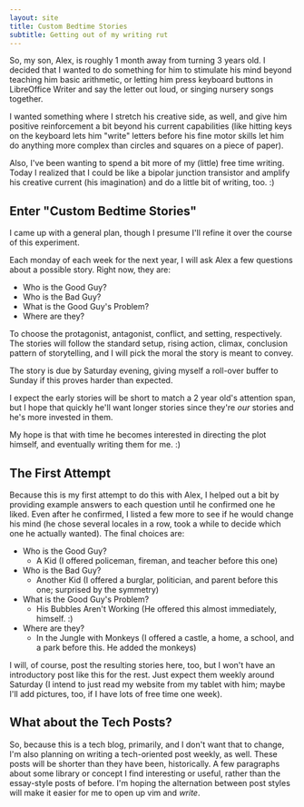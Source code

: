 ```yaml
---
layout: site
title: Custom Bedtime Stories
subtitle: Getting out of my writing rut
---
```

So, my son, Alex, is roughly 1 month away from turning 3 years old. I decided that I wanted to do something for him to stimulate his mind beyond teaching him basic arithmetic, or letting him press keyboard buttons in LibreOffice Writer and say the letter out loud, or singing nursery songs together.

I wanted something where I stretch his creative side, as well, and give him positive reinforcement a bit beyond his current capabilities (like hitting keys on the keyboard lets him "write" letters before his fine motor skills let him do anything more complex than circles and squares on a piece of paper).

Also, I've been wanting to spend a bit more of my (little) free time writing. Today I realized that I could be like a bipolar junction transistor and amplify his creative current (his imagination) and do a little bit of writing, too. :)

## Enter "Custom Bedtime Stories"

I came up with a general plan, though I presume I'll refine it over the course of this experiment.

Each monday of each week for the next year, I will ask Alex a few questions about a possible story. Right now, they are:

* Who is the Good Guy?
* Who is the Bad Guy?
* What is the Good Guy's Problem?
* Where are they?

To choose the protagonist, antagonist, conflict, and setting, respectively. The stories will follow the standard setup, rising action, climax, conclusion pattern of storytelling, and I will pick the moral the story is meant to convey.

The story is due by Saturday evening, giving myself a roll-over buffer to Sunday if this proves harder than expected.

I expect the early stories will be short to match a 2 year old's attention span, but I hope that quickly he'll want longer stories since they're *our* stories and he's more invested in them.

My hope is that with time he becomes interested in directing the plot himself, and eventually writing them for me. :)

## The First Attempt

Because this is my first attempt to do this with Alex, I helped out a bit by providing example answers to each question until he confirmed one he liked. Even after he confirmed, I listed a few more to see if he would change his mind (he chose several locales in a row, took a while to decide which one he actually wanted). The final choices are:

* Who is the Good Guy?
  - A Kid (I offered policeman, fireman, and teacher before this one)
* Who is the Bad Guy?
  - Another Kid (I offered a burglar, politician, and parent before this one; surprised by the symmetry)
* What is the Good Guy's Problem?
  - His Bubbles Aren't Working (He offered this almost immediately, himself. :)
* Where are they?
  - In the Jungle with Monkeys (I offered a castle, a home, a school, and a park before this. He added the monkeys)

I will, of course, post the resulting stories here, too, but I won't have an introductory post like this for the rest. Just expect them weekly around Saturday (I intend to just read my website from my tablet with him; maybe I'll add pictures, too, if I have lots of free time one week).

## What about the Tech Posts?

So, because this is a tech blog, primarily, and I don't want that to change, I'm also planning on writing a tech-oriented post weekly, as well. These posts will be shorter than they have been, historically. A few paragraphs about some library or concept I find interesting or useful, rather than the essay-style posts of before. I'm hoping the alternation between post styles will make it easier for me to open up vim and *write*.